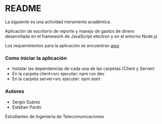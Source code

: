 # README

La siguiente es una actividad meramente académica.

Aplicación de escritorio de reporte y manejo de gastos de dinero desarrollada en el framework de JavaScript electron y en el entorno Node.js

Los requerimientos para la aplicación se encuentran [aquí](https://johncardozousantotomas.notion.site/Proyecto-Aplicaciones-de-Software-para-Telecomunicaciones-0879ce32dec44a8e84642bdcd2cf598a)

### Como iniciar la aplicación

- Instalar las dependencias de cada una de las carpetas (Client y Server)
- En la carpeta client>src ejecutar: npm run dev
- En la carpeta server>src ejecutar: npm start

### Autores

- Sergio Suárez
- Esteban Pardo

Estudiantes de Ingeniería de Telecomunicaciones
